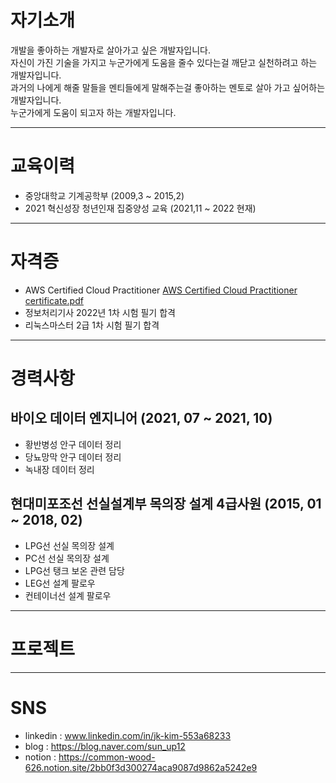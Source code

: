 # 자기소개

개발을 좋아하는 개발자로 살아가고 싶은 개발자입니다.    
자신이 가진 기술을 가지고 누군가에게 도움을 줄수 있다는걸 깨닫고 실천하려고 하는 개발자입니다.   
과거의 나에게 해줄 말들을 멘티들에게 말해주는걸 좋아하는 멘토로 살아 가고 싶어하는 개발자입니다.   
누군가에게 도움이 되고자 하는 개발자입니다.    


<hr/>

# 교육이력 

+ 중앙대학교 기계공학부 (2009,3 ~ 2015,2)
+ 2021 혁신성장 청년인재 집중양성 교육 (2021,11 ~ 2022 현재)  
 



<hr/>

# 자격증

+ AWS Certified Cloud Practitioner [AWS Certified Cloud Practitioner certificate.pdf](https://github.com/hellojkman/WHOAMI/files/8203080/AWS.Certified.Cloud.Practitioner.certificate.pdf)
+ 정보처리기사 2022년 1차 시험 필기 합격
+ 리눅스마스터 2급 1차 시험 필기 합격


<hr/>

# 경력사항   
  
## 바이오 데이터 엔지니어 (2021, 07 ~ 2021, 10)

+ 황반병성 안구 데이터 정리
+ 당뇨망막 안구 데이터 정리
+ 녹내장 데이터 정리
   
## 현대미포조선 선실설계부 목의장 설계 4급사원 (2015, 01 ~ 2018, 02)

+ LPG선 선실 목의장 설계
+ PC선 선실 목의장 설계
+ LPG선 탱크 보온 관련 담당
+ LEG선 설계 팔로우
+ 컨테이너선 설계 팔로우

<hr/>

# 프로젝트


<hr/>   

# SNS

+ linkedin : www.linkedin.com/in/jk-kim-553a68233
+ blog : https://blog.naver.com/sun_up12
+ notion : https://common-wood-626.notion.site/2bb0f3d300274aca9087d9862a5242e9
   


